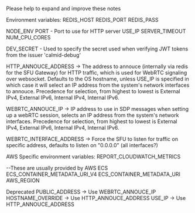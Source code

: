 Please help to expand and improve these notes



Environment variables:
REDIS_HOST
REDIS_PORT
REDIS_PASS

NODE_ENV
PORT - Port to use for HTTP server
USE_IP
SERVER_TIMEOUT
NUM_CPU_CORES

DEV_SECRET - Used to specify the secret used when verifying JWT tokens from the issuer 'calmid-debug'

HTTP_ANNOUCE_ADDRESS -> The address to annouce (internally via redis for the SFU Gateway) for HTTP traffic, which is used for WebRTC signaling over websocket.
Defaults to the OS hostname, unless USE_IP is specified in which case it will select an IP address from the system's network interfaces to annouce.
Precedence for selection, from highest to lowest is External IPv4, External IPv6, Internal IPv4, Internal IPv6.

WEBRTC_ANNOUCE_IP -> IP address to use in SDP messages when setting up a webRTC session, selects an IP address from the system's network interfaces.
Precedence for selection, from highest to lowest is External IPv4, External IPv6, Internal IPv4, Internal IPv6.

WEBRTC_INTERFACE_ADDRESS -> Force the SFU to listen for traffic on specific address, defaults to listen on "0.0.0.0" (all interfaces?)


AWS Specific environment variables:
REPORT_CLOUDWATCH_METRICS

--These are usually provided by AWS ECS
ECS_CONTAINER_METADATA_URI_V4
ECS_CONTAINER_METADATA_URI
AWS_REGION

Deprecated
PUBLIC_ADDRESS -> Use WEBRTC_ANNOUCE_IP
HOSTNAME_OVERRIDE -> Use HTTP_ANNOUCE_ADDRESS
USE_IP -> Use HTTP_ANNOUCE_ADDRESS